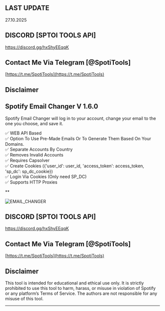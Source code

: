 ## LAST UPDATE
27.10.2025

## DISCORD [SPTOI TOOLS API]

https://discord.gg/hxShyEEqqK

## Contact Me Via Telegram [@SpotiTools]

[https://t.me/SpotiTools](https://t.me/SpotiTools)

## Disclaimer
## Spotify Email Changer V 1.6.0
Spotify Email Changer will log in to your account, change your email to the one you choose, and save it.

:white_check_mark:  WEB API Based  
:white_check_mark:  Option To Use Pre-Made Emails Or To Generate Them Based On Your Domains.  
:white_check_mark:  Separate Accounts By Country  
:white_check_mark:  Removes Invalid Accounts  
:white_check_mark:  Requires Capsolver  
:white_check_mark:  Create Cookies ({'user_id': user_id, 'access_token': access_token, 'sp_dc': sp_dc_cookie})  
:white_check_mark:  Login Via Cookies (Only need SP_DC)  
:white_check_mark:  Supports HTTP Proxies  

**

![EMAIL_CHANGER](https://github.com/user-attachments/assets/70dfbe97-5a89-4459-8e08-20e3e0545e31)


## DISCORD [SPTOI TOOLS API]

https://discord.gg/hxShyEEqqK

## Contact Me Via Telegram [@SpotiTools]

[https://t.me/SpotiTools](https://t.me/SpotiTools)

## Disclaimer

This tool is intended for educational and ethical use only. It is strictly prohibited to use this tool to harm, harass, or misuse in violation of Spotify or any platform’s Terms of Service. The authors are not responsible for any misuse of this tool.

---
 
